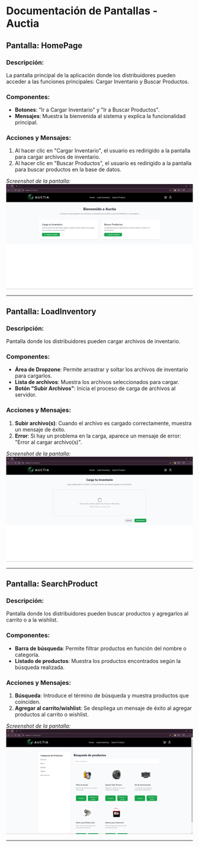 # Documentación de Pantallas - Auctia

## Pantalla: HomePage

### Descripción:
La pantalla principal de la aplicación donde los distribuidores pueden acceder a las funciones principales: Cargar Inventario y Buscar Productos.

### Componentes:
- **Botones**: "Ir a Cargar Inventario" y "Ir a Buscar Productos".
- **Mensajes**: Muestra la bienvenida al sistema y explica la funcionalidad principal.

### Acciones y Mensajes:
1. Al hacer clic en "Cargar Inventario", el usuario es redirigido a la pantalla para cargar archivos de inventario.
2. Al hacer clic en "Buscar Productos", el usuario es redirigido a la pantalla para buscar productos en la base de datos.
   
_Screenshot de la pantalla:_
![HomePage](./src/assets/screenshots/HomePage.png)

---

## Pantalla: LoadInventory

### Descripción:
Pantalla donde los distribuidores pueden cargar archivos de inventario.

### Componentes:
- **Área de Dropzone**: Permite arrastrar y soltar los archivos de inventario para cargarlos.
- **Lista de archivos**: Muestra los archivos seleccionados para cargar.
- **Botón "Subir Archivos"**: Inicia el proceso de carga de archivos al servidor.

### Acciones y Mensajes:
1. **Subir archivo(s)**: Cuando el archivo es cargado correctamente, muestra un mensaje de éxito.
2. **Error**: Si hay un problema en la carga, aparece un mensaje de error: "Error al cargar archivo(s)".
   
_Screenshot de la pantalla:_
![LoadInventory](./src/assets/screenshots/LoadInventory.png)

---

## Pantalla: SearchProduct

### Descripción:
Pantalla donde los distribuidores pueden buscar productos y agregarlos al carrito o a la wishlist.

### Componentes:
- **Barra de búsqueda**: Permite filtrar productos en función del nombre o categoría.
- **Listado de productos**: Muestra los productos encontrados según la búsqueda realizada.

### Acciones y Mensajes:
1. **Búsqueda**: Introduce el término de búsqueda y muestra productos que coinciden.
2. **Agregar al carrito/wishlist**: Se despliega un mensaje de éxito al agregar productos al carrito o wishlist.
   
_Screenshot de la pantalla:_
![SearchProduct](./src/assets/screenshots/SearchProduct.png)

---


